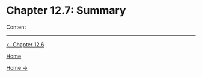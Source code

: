 # Chapter 12.7: Summary

Content

---

[← Chapter 12.6](Chapter%2012%20f2d06.md)

[Home](../../AiredDev%20b02d5/Notes%20on%20M%2061e3e.md)

[Home →](../../AiredDev%20b02d5/Notes%20on%20M%2061e3e.md)